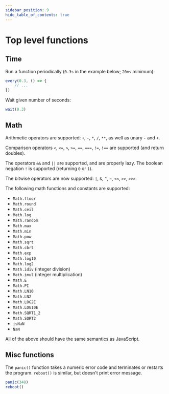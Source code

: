 ```yaml
---
sidebar_position: 9
hide_table_of_contents: true
---
```


# Top level functions

## Time

Run a function periodically (`0.3s` in the example below; `20ms` minimum):
```ts
every(0.3, () => {
    // ...
})
```

Wait given number of seconds:
```ts
wait(0.3)
```

## Math

Arithmetic operators are supported: `+`, `-`, `*`, `/`, `**`, as well as unary `-` and `+`.

Comparison operators `<`, `<=`, `>`, `>=`, `==`, `===`, `!=`, `!==` are supported (and return doubles).

The operators `&&` and `||` are supported, and are properly lazy.
The boolean negation `!` is supported (returning `0` or `1`).

The bitwise operators are now supported: `|`, `&`, `^`, `~`, `<<`, `>>`, `>>>`.

The following math functions and constants are supported:
* `Math.floor`
* `Math.round`
* `Math.ceil`
* `Math.log`
* `Math.random`
* `Math.max`
* `Math.min`
* `Math.pow`
* `Math.sqrt`
* `Math.cbrt`
* `Math.exp`
* `Math.log10`
* `Math.log2`
* `Math.idiv` (integer division)
* `Math.imul` (integer multiplication)
* `Math.E`
* `Math.PI`
* `Math.LN10`
* `Math.LN2`
* `Math.LOG2E`
* `Math.LOG10E`
* `Math.SQRT1_2`
* `Math.SQRT2`
* `isNaN`
* `NaN`

All of the above should have the same semantics as JavaScript.

## Misc functions

The `panic()` function takes a numeric error code and terminates or restarts the program.
`reboot()` is similar, but doesn't print error message.

```ts
panic(348)
reboot()
```
